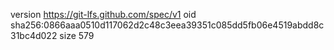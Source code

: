 version https://git-lfs.github.com/spec/v1
oid sha256:0866aaa0510d117062d2c48c3eea39351c085dd5fb06e4519abdd8c31bc4d022
size 579
